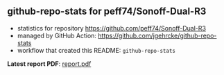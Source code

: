 ## github-repo-stats for peff74/Sonoff-Dual-R3

- statistics for repository https://github.com/peff74/Sonoff-Dual-R3
- managed by GitHub Action: https://github.com/jgehrcke/github-repo-stats
- workflow that created this README: `github-repo-stats`

**Latest report PDF**: [report.pdf](https://github.com/peff74/Sonoff-Dual-R3/raw/github-repo-stats/peff74/Sonoff-Dual-R3/latest-report/report.pdf)

